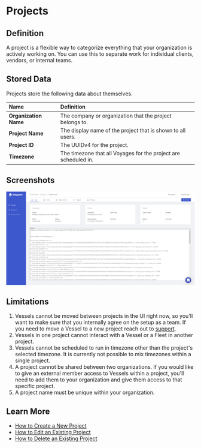 # Projects

## Definition

A project is a flexible way to categorize everything that your organization is actively working on. You can use this to separate work for individual clients, vendors, or internal teams.

## Stored Data

Projects store the following data about themselves. 

| Name | Definition |
| :--- | :--- |
| **Organization Name** | The company or organization that the project belongs to. |
| **Project Name** | The display name of the project that is shown to all users. |
| **Project ID** | The UUIDv4 for the project. |
| **Timezone** | The timezone that all Voyages for the project are scheduled in. |

## Screenshots

![](../.gitbook/assets/image%20%2832%29.png)

## Limitations

1. Vessels cannot be moved between projects in the UI right now, so you'll want to make sure that you internally agree on the setup as a team. If you need to move a Vessel to a new project reach out to [support](mailto:support@shipyardapp.com).
2. Vessels in one project cannot interact with a Vessel or a Fleet in another project.
3. Vessels cannot be scheduled to run in  timezone other than the project's selected timezone. It is currently not possible to mix timezones within a single project.
4. A project cannot be shared between two organizations. If you would like to give an external member access to Vessels within a project, you'll need to add them to your organization and give them access to that specific project.
5. A project name must be unique within your organization.

## Learn More

* [How to Create a New Project](../how-tos/projects/how-to-create-a-new-project.md)
* [How to Edit an Existing Project](../how-tos/projects/how-to-edit-an-existing-project.md)
* [How to Delete an Existing Project](../how-tos/projects/how-to-delete-an-existing-project.md)

